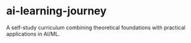 # ai-learning-journey
A self-study curriculum combining theoretical foundations with practical applications in AI/ML.

